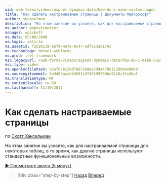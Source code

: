 ```yaml
---
uid: web-forms/videos/aspnet-dynamic-data/how-do-i-make-custom-pages
title: "Как сделать настраиваемые страницы | Документы Майкрософт"
author: shanselman
description: "На этом занятии вы узнаете, как для настраиваемой страницы для некоторых таблиц, в то время, как другие страницы используют стандартные функциональные возможности."
ms.author: aspnetcontent
manager: wpickett
ms.date: 05/08/2008
ms.topic: article
ms.assetid: f2b20119-abf4-4e78-9c47-adf563ad174c
ms.technology: dotnet-webforms
ms.prod: .net-framework
msc.legacyurl: /web-forms/videos/aspnet-dynamic-data/how-do-i-make-custom-pages
msc.type: video
ms.openlocfilehash: d2ef67b129d78872b0ea7d9447081128db6e06b8
ms.sourcegitcommit: 9a9483aceb34591c97451997036a9120c3fe2baf
ms.translationtype: MT
ms.contentlocale: ru-RU
ms.lasthandoff: 11/10/2017
---
```

<a name="how-do-i-make-custom-pages"></a>Как сделать настраиваемые страницы
====================
по [Скотт Хансельман](https://github.com/shanselman)

На этом занятии вы узнаете, как для настраиваемой страницы для некоторых таблиц, в то время, как другие страницы используют стандартные функциональные возможности.

[&#9654; Посмотрите видео (5 минут)](https://channel9.msdn.com/Blogs/ASP-NET-Site-Videos/how-do-i-make-custom-pages)

>[!div class="step-by-step"]
[Назад](how-do-i-handle-business-logic-exceptions.md)
[Вперед](how-do-i-display-unknown-datatypes.md)
